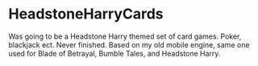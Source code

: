 # HeadstoneHarryCards
Was going to be a Headstone Harry themed set of card games. Poker, blackjack ect. Never finished. Based on my old mobile engine, same one used for Blade of Betrayal, Bumble Tales, and Headstone Harry.
